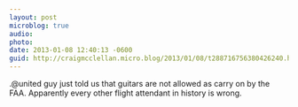 ```yaml
---
layout: post
microblog: true
audio: 
photo: 
date: 2013-01-08 12:40:13 -0600
guid: http://craigmcclellan.micro.blog/2013/01/08/t288716756380426240.html
---
```

.@united guy just told us that guitars are not allowed as carry on by the FAA. Apparently every other flight attendant in history is wrong.
